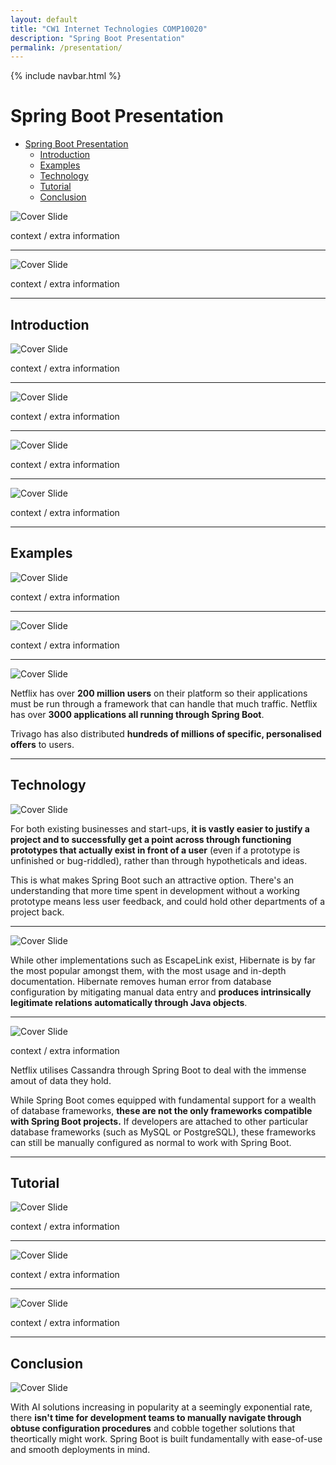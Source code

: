 ```yaml
---
layout: default
title: "CW1 Internet Technologies COMP10020"
description: "Spring Boot Presentation"
permalink: /presentation/
---
```


{% include navbar.html %}

# Spring Boot Presentation

- [Spring Boot Presentation](#spring-boot-presentation)
  - [Introduction](#introduction)
  - [Examples](#examples)
  - [Technology](#technology)
  - [Tutorial](#tutorial)
  - [Conclusion](#conclusion)

![Cover Slide](Presentation/Slide1.jpg)



 context / extra information

---

![Cover Slide](Presentation/Slide2.jpg)


 context / extra information


---
## Introduction

![Cover Slide](Presentation/Slide3.jpg)

context / extra information

---

![Cover Slide](Presentation/Slide4.jpg)

 context / extra information

---

![Cover Slide](Presentation/Slide5.jpg)

 context / extra information

---

![Cover Slide](Presentation/Slide6.jpg)

context / extra information

---
## Examples

![Cover Slide](Presentation/Slide7.jpg)

context / extra information

---

![Cover Slide](Presentation/Slide8.jpg)

context / extra information

---


![Cover Slide](Presentation/Slide9.jpg)


 Netflix has over **200 million users** on their platform so their applications must be run through a framework that can handle that much traffic. Netflix has over **3000 applications all running through Spring Boot**.

Trivago has also distributed **hundreds of millions of specific, personalised offers** to users.

---
## Technology

![Cover Slide](Presentation/Slide10.jpg)

For both existing businesses and start-ups, **it is vastly easier to justify a project and to successfully get a point across through functioning prototypes that actually exist in front of a user** (even if a prototype is unfinished or bug-riddled), rather than through hypotheticals and ideas.

This is what makes Spring Boot such an attractive option. There's an understanding that more time spent in development without a working prototype means less user feedback, and could hold other departments of a project back.

---

![Cover Slide](Presentation/Slide11.jpg)

While other implementations such as EscapeLink exist, Hibernate is by far the most popular amongst them, with the most usage and in-depth documentation. Hibernate removes human error from database configuration by mitigating manual data entry and **produces intrinsically legitimate relations automatically through Java objects**.

---

![Cover Slide](Presentation/Slide12.jpg)

context / extra information

Netflix utilises Cassandra through Spring Boot to deal with the immense amout of data they hold. 

While Spring Boot comes equipped with fundamental support for a wealth of database frameworks, **these are not the only frameworks compatible with Spring Boot projects.** If developers are attached to other particular database frameworks (such as MySQL or PostgreSQL), these frameworks can still be manually configured as normal to work with Spring Boot.

---

## Tutorial
![Cover Slide](Presentation/Slide13.jpg)

context / extra information

---

![Cover Slide](Presentation/Slide14.jpg)

context / extra information

---

![Cover Slide](Presentation/Slide15.jpg)

context / extra information

---

## Conclusion

![Cover Slide](Presentation/Slide16.jpg)

With AI solutions increasing in popularity at a seemingly exponential rate, there **isn't time for development teams to manually navigate through obtuse configuration procedures** and cobble together solutions that theortically might work. Spring Boot is built fundamentally with ease-of-use and smooth deployments in mind.
